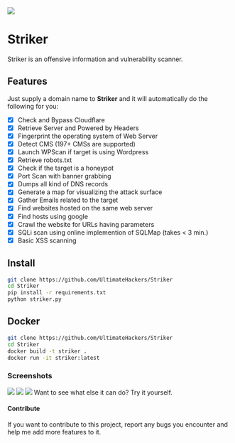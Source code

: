 <img src='https://i.imgur.com/MDPLLbV.png' />

# Striker
Striker is an offensive information and vulnerability scanner.

## Features
Just supply a domain name to <b>Striker</b> and it will automatically do the following for you:
- [x] Check and Bypass Cloudflare
- [x] Retrieve Server and Powered by Headers
- [x] Fingerprint the operating system of Web Server
- [x] Detect CMS (197+ CMSs are supported)
- [x] Launch WPScan if target is using Wordpress
- [x] Retrieve robots.txt
- [x] Check if the target is a honeypot
- [x] Port Scan with banner grabbing
- [x] Dumps all kind of DNS records
- [x] Generate a map for visualizing the attack surface
- [x] Gather Emails related to the target
- [x] Find websites hosted on the same web server
- [x] Find hosts using google
- [x] Crawl the website for URLs having parameters
- [x] SQLi scan using online implemention of SQLMap (takes < 3 min.)
- [x] Basic XSS scanning

## Install
```bash
git clone https://github.com/UltimateHackers/Striker
cd Striker
pip install -r requirements.txt
python striker.py
```

## Docker

```bash
git clone https://github.com/UltimateHackers/Striker
cd Striker
docker build -t striker .
docker run -it striker:latest
```

### Screenshots
<img src='https://i.imgur.com/8nqAD1v.png' />
<img src='https://i.imgur.com/2IdJwr8.png' />
<img src='https://dnsdumpster.com/static/map/jnujaipur.ac.in.png' />
Want to see what else it can do? Try it yourself.

#### Contribute
If you want to contribute to this project, report any bugs you encounter and help me add more features to it.
